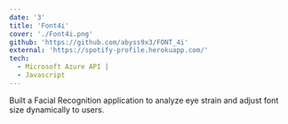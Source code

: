 ```yaml
---
date: '3'
title: 'Font4i'
cover: './Font4i.png'
github: 'https://github.com/abyss9x3/FONT_4i'
external: 'https://spotify-profile.herokuapp.com/'
tech:
  - Microsoft Azure API |
  - Javascript
---
```


Built a Facial Recognition application to analyze eye strain and adjust font size dynamically to users.
